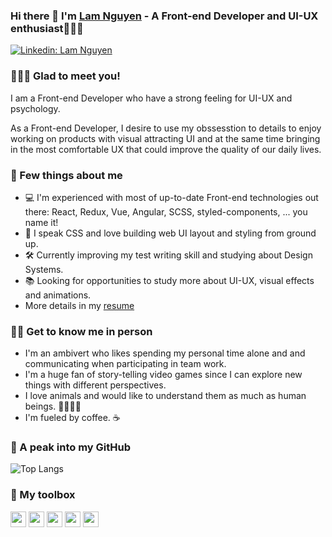 ### Hi there 👋 I'm [Lam Nguyen](https://lamoort.github.io/) - A Front-end Developer and UI-UX enthusiast👨🏻‍💻

[![Linkedin: Lam Nguyen](https://img.shields.io/badge/-@lamnguyen-0077B5?style=flat-square&labelColor=0077B5&logo=linkedin&link=https://www.linkedin.com/in/lam-nguyenchanh/)](https://www.linkedin.com/in/lam-nguyenchanh/)
<br>

### 🙋🏻‍♂️ Glad to meet you! 
I am a Front-end Developer who have a strong feeling for UI-UX and psychology. 

As a Front-end Developer, I desire to use my obssesstion to details to enjoy working on products with visual attracting UI and at the same time bringing in the most comfortable UX that could improve the quality of our daily lives.

### 🤖 Few things about me 
- 💻   I'm experienced with most of up-to-date Front-end technologies out there: React, Redux, Vue, Angular, SCSS, styled-components, ... you name it!
- 🎨   I speak CSS and love building web UI layout and styling from ground up.
- 🛠   Currently improving my test writing skill and studying about Design Systems.
- 📚   Looking for opportunities to study more about UI-UX, visual effects and animations. 
- More details in my [resume](https://drive.google.com/file/d/1ccsUh94Ot2CRuU7HQUy4fG9tg4OUPcLb/view?usp=sharing)

### 🥷🏻 Get to know me in person
- I'm an ambivert who likes spending my personal time alone and and communicating when participating in team work.
- I'm a huge fan of story-telling video games since I can explore new things with different perspectives.
- I love animals and would like to understand them as much as human beings. 🐯🦁🐒🦅
- I'm fueled by coffee. ☕️

### 👀 A peak into my GitHub
![Top Langs](https://github-readme-stats.vercel.app/api/top-langs/?username=lamoort&layout=compact&theme=dark&hide_border=true)


### 🧰 My toolbox
<code><img height="25" src="https://user-images.githubusercontent.com/26543329/126912351-e6cf30b9-b05c-4084-bb4e-4170cf53c40c.png"></code>
<code><img height="25" src="https://cdn4.iconfinder.com/data/icons/logos-and-brands/512/367_Vuejs_logo-256.png"></code>
<code><img height="25" src="https://cdn4.iconfinder.com/data/icons/logos-and-brands/512/21_Angular_logo_logos-256.png"></code>
<code><img height="25" src="https://cdn3.iconfinder.com/data/icons/logos-and-brands-adobe/512/288_Sass-256.png"></code>
<code><img height="25" src="https://cdn3.iconfinder.com/data/icons/social-media-2169/24/social_media_social_media_logo_git-256.png"></code>


